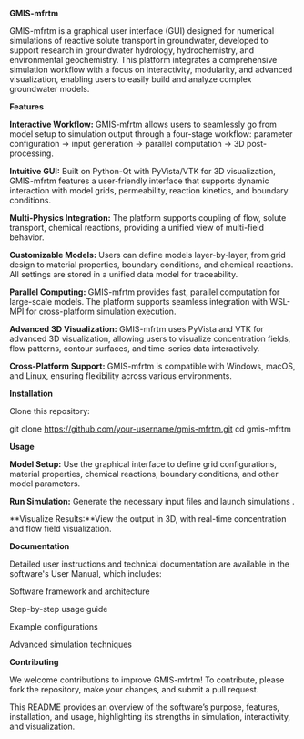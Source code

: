 **GMIS-mfrtm**

GMIS-mfrtm is a graphical user interface (GUI) designed for numerical simulations of reactive solute transport in groundwater, developed to support research in groundwater hydrology, hydrochemistry, and environmental geochemistry. This platform integrates a comprehensive simulation workflow with a focus on interactivity, modularity, and advanced visualization, enabling users to easily build and analyze complex groundwater models.

**Features**

**Interactive Workflow:** GMIS-mfrtm allows users to seamlessly go from model setup to simulation output through a four-stage workflow: parameter configuration → input generation → parallel computation → 3D post-processing.

**Intuitive GUI:** Built on Python-Qt with PyVista/VTK for 3D visualization, GMIS-mfrtm features a user-friendly interface that supports dynamic interaction with model grids, permeability, reaction kinetics, and boundary conditions.

**Multi-Physics Integration:** The platform supports coupling of flow, solute transport, chemical reactions, providing a unified view of multi-field behavior.

**Customizable Models:** Users can define models layer-by-layer, from grid design to material properties, boundary conditions, and chemical reactions. All settings are stored in a unified data model for traceability.

**Parallel Computing:** GMIS-mfrtm provides fast, parallel computation for large-scale models. The platform supports seamless integration with WSL-MPI for cross-platform simulation execution.

**Advanced 3D Visualization:** GMIS-mfrtm uses PyVista and VTK for advanced 3D visualization, allowing users to visualize concentration fields, flow patterns, contour surfaces, and time-series data interactively.

**Cross-Platform Support:** GMIS-mfrtm is compatible with Windows, macOS, and Linux, ensuring flexibility across various environments.

**Installation**

Clone this repository:

git clone https://github.com/your-username/gmis-mfrtm.git
cd gmis-mfrtm

**Usage**

**Model Setup:** Use the graphical interface to define grid configurations, material properties, chemical reactions, boundary conditions, and other model parameters.

**Run Simulation:** Generate the necessary input files and launch simulations .

**Visualize Results:**View the output in 3D, with real-time concentration and flow field visualization.

**Documentation**

Detailed user instructions and technical documentation are available in the software's User Manual, which includes:

Software framework and architecture

Step-by-step usage guide

Example configurations

Advanced simulation techniques

**Contributing**

We welcome contributions to improve GMIS-mfrtm! To contribute, please fork the repository, make your changes, and submit a pull request.

This README provides an overview of the software’s purpose, features, installation, and usage, highlighting its strengths in simulation, interactivity, and visualization.

